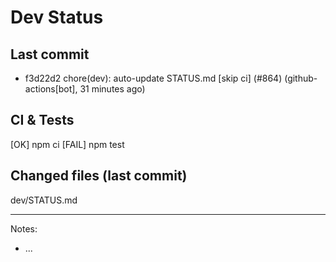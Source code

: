 # Dev Status

## Last commit
- f3d22d2 chore(dev): auto-update STATUS.md [skip ci] (#864) (github-actions[bot], 31 minutes ago)
## CI & Tests
[OK] npm ci
[FAIL] npm test

## Changed files (last commit)
dev/STATUS.md

---
Notes:
- ...
